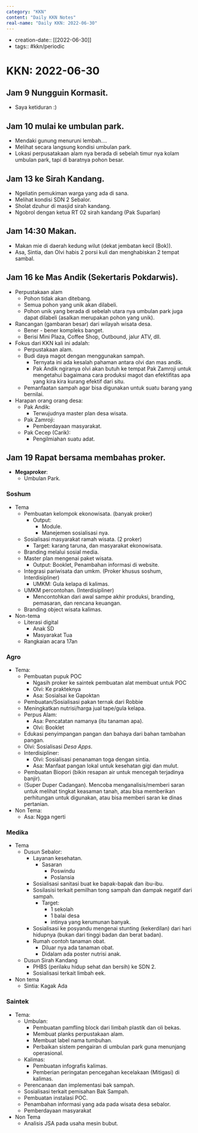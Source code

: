 ```yaml
---
category: "KKN"
content: "Daily KKN Notes"
real-name: "Daily KKN: 2022-06-30"
---
```


- creation-date:: [[2022-06-30]]
- tags:: #kkn/periodic

# KKN: 2022-06-30

## Jam 9 Nungguin Kormasit.
- Saya ketiduran :)

## Jam 10 mulai ke umbulan park.

- Mendaki gunung menuruni lembah....
- Melihat secara langsung kondisi umbulan park.
- Lokasi perpusatakaan alam nya berada di sebelah timur nya kolam umbulan park, tapi di baratnya pohon besar.

## Jam 13 ke Sirah Kandang.

- Ngeliatin pemukiman warga yang ada di sana.
- Melihat kondisi SDN 2 Sebalor.
- Sholat dzuhur di masjid sirah kandang.
- Ngobrol dengan ketua RT 02 sirah kandang (Pak Suparlan)

## Jam 14:30 Makan.

- Makan mie di daerah kedung wilut (dekat jembatan kecil (Bok)).
- Asa, Sintia, dan Olvi habis 2 porsi kuli dan menghabiskan 2 tempat sambal.

## Jam 16 ke Mas Andik (Sekertaris Pokdarwis).

- Perpustakaan alam
	- Pohon tidak akan ditebang.
	- Semua pohon yang unik akan dilabeli.
	- Pohon unik yang berada di sebelah utara nya umbulan park juga dapat dilabeli (asalkan merupakan pohon yang unik).
- Rancangan (gambaran besar) dari wilayah wisata desa.
	- Bener - bener kompleks banget.
	- Berisi Mini Plaza, Coffee Shop, Outbound, jalur ATV, dll.
- Fokus dari KKN kali ini adalah:
	- Perpustakaan alam.
	- Budi daya magot dengan menggunakan sampah.
		- Ternyata ini ada kesalah pahaman antara olvi dan mas andik.
		- Pak Andik ngiranya olvi akan butuh ke tempat Pak Zamroji untuk mengetahui bagaimana cara produksi magot dan efektifitas apa yang kira kira kurang efektif dari situ.
	- Pemanfaatan sampah agar bisa digunakan untuk suatu barang yang bernilai.
- Harapan orang orang desa:
	- Pak Andik:
		- Terwujudnya master plan desa wisata.
	- Pak Zamroji:
		- Pemberdayaan masyarakat.
	- Pak Cecep (Carik):
		- Pengilmiahan suatu adat.

## Jam 19 Rapat bersama membahas proker.

- **Megaproker**:
	- Umbulan Park.

### Soshum

- Tema
	- Pembuatan kelompok ekonowisata. (banyak proker)
		- Output:
			- Module.
			- Manejemen sosialisasi nya.
	- Sosialisasi masyarakat ramah wisata. (2 proker)
		- Target: karang taruna, dan masyarakat ekonowisata.
	- Branding melalui sosial media.
	- Master plan mengenai paket wisata.
		- Output: Booklet, Penambahan informasi di website.
	- Integrasi pariwisata dan umkm. (Proker khusus soshum, Interdisipliner)
		- UMKM: Gula kelapa di kalimas.
	- UMKM percontohan. (Interdisipliner)
		- Mencontohkan dari awal sampe akhir produksi, branding, pemasaran, dan rencana keuangan.
	- Branding object wisata kalimas.
- Non-tema
	- Literasi digital
		- Anak SD
		- Masyarakat Tua
	- Rangkaian acara 17an

### Agro

- Tema:
	- Pembuatan pupuk POC
		- Ngasih proker ke saintek pembuatan alat membuat untuk POC
		- Olvi: Ke prakteknya
		- Asa: Sosialsai ke Gapoktan
	- Pembuatan/Sosialisasi pakan ternak dari Robbie
	- Meningkatkan nutrisi/harga jual tape/gula kelapa.
	- Perpus Alam:
		- Asa: Pencatatan namanya (itu tanaman apa).
		- Olvi: Booklet
	- Edukasi penyimpangan pangan dan bahaya dari bahan tambahan pangan.
	- Olvi: Sosialisasi _Desa Apps_.
	- Interdisipliner:
		- Olvi: Sosialisasi penanaman toga dengan sintia.
		- Asa: Manfaat pangan lokal untuk kesehatan gigi dan mulut.
	- Pembuatan Biopori (bikin resapan air untuk mencegah terjadinya banjir).
	- (Super Duper Cadangan). Mencoba menganalisis/memberi saran untuk melihat tingkat keasaman tanah, atau bisa memberikan perhitungan untuk digunakan, atau bisa memberi saran ke dinas pertanian.
- Non Tema:
	- Asa: Ngga ngerti

### Medika

- Tema
	- Dusun Sebalor:
		- Layanan kesehatan.
			- Sasaran
				- Poswindu
				- Poslansia
		- Sosialisasi sanitasi buat ke bapak-bapak dan ibu-ibu.
		- Sosilasisi terkait pemilhan tong sampah dan dampak negatif dari sampah.
			- Target:
				- 1 sekolah
				- 1 balai desa
				- intinya yang kerumunan banyak.
		- Sosialisasi ke posyandu mengenai stunting (kekerdilan) dari hari hidupnya (bukan dari tinggi badan dan berat badan).
		- Rumah contoh tanaman obat.
			- Diluar nya ada tanaman obat.
			- Didalam ada poster nutrisi anak.
	- Dusun Sirah Kandang
		- PHBS (perilaku hidup sehat dan bersih) ke SDN 2.
		- Sosialisasi terkait limbah eek.
- Non tema
	- Sintia: Kagak Ada

### Saintek

- Tema:
	- Umbulan:
		- Pembuatan pamfling block dari limbah plastik dan oli bekas.
		- Membuat planks perpustakaan alam.
		- Membuat label nama tumbuhan.
		- Perbaikan sistem pengairan di umbulan park guna menunjang operasional.
	- Kalimas:
		- Pembuatan infografis kalimas.
		- Pemberian peringatan pencegahan kecelakaan (Mitigasi) di kalimas.
	- Perencanaan dan implementasi bak sampah.
	- Sosialisasi terkait pemisahan Bak Sampah.
	- Pembuatan instalasi POC.
	- Penambahan informasi yang ada pada wisata desa sebalor.
	- Pemberdayaan masyarakat
- Non Tema
	- Analisis JSA pada usaha mesin bubut.